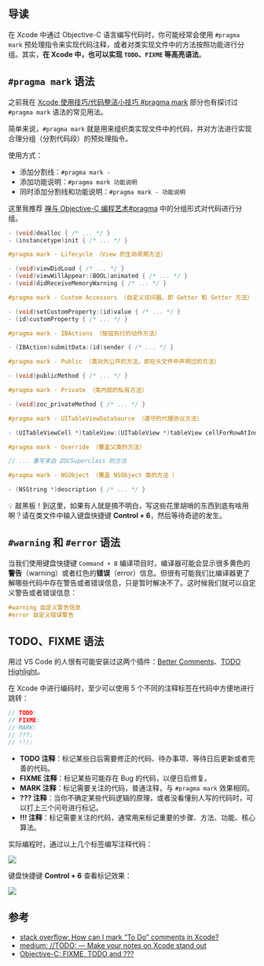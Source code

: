 ## 导读

在 Xcode 中通过 Objective-C 语言编写代码时，你可能经常会使用 `#pragma mark` 预处理指令来实现代码注释，或者对类实现文件中的方法按照功能进行分组。其实，**在 Xcode 中，也可以实现 `TODO`、`FIXME` 等高亮语法**。



## `#pragma mark` 语法

之前我在 [Xcode 使用技巧/代码整洁小技巧 #pragma mark](https://www.jianshu.com/p/68d8ce9eed14) 部分也有探讨过 `#pragma mark` 语法的常见用法。

简单来说，`#pragma mark` 就是用来组织类实现文件中的代码，并对方法进行实现合理分组（分割代码段）的预处理指令。

使用方式：

* 添加分割线：`#pragma mark -`
* 添加功能说明：`#pragma mark 功能说明`
* 同时添加分割线和功能说明：`#pragma mark - 功能说明`

这里我推荐 [禅与 Objective-C 编程艺术#pragma](https://github.com/oa414/objc-zen-book-cn/#pragma) 中的分组形式对代码进行分组。

```objectivec
- (void)dealloc { /* ... */ }
- (instancetype)init { /* ... */ }

#pragma mark - Lifecycle （View 的生命周期方法）

- (void)viewDidLoad { /* ... */ }
- (void)viewWillAppear:(BOOL)animated { /* ... */ }
- (void)didReceiveMemoryWarning { /* ... */ }

#pragma mark - Custom Accessors （自定义访问器，即 Getter 和 Setter 方法）

- (void)setCustomProperty:(id)value { /* ... */ }
- (id)customProperty { /* ... */ }

#pragma mark - IBActions （按钮执行的动作方法）  

- (IBAction)submitData:(id)sender { /* ... */ }

#pragma mark - Public （类对外公开的方法，即在头文件中声明过的方法）

- (void)publicMethod { /* ... */ }

#pragma mark - Private （类内部的私有方法）

- (void)zoc_privateMethod { /* ... */ }

#pragma mark - UITableViewDataSource （遵守的代理协议方法）

- (UITableViewCell *)tableView:(UITableView *)tableView cellForRowAtIndexPath:(NSIndexPath *)indexPath { /* ... */ }

#pragma mark - Override （覆盖父类的方法）

// ... 重写来自 ZOCSuperclass 的方法

#pragma mark - NSObject （覆盖 NSObject 类的方法 ）

- (NSString *)description { /* ... */ }
```



💡 敲黑板！到这里，如果有人就是搞不明白，写这些花里胡哨的东西到底有啥用啊？请在类文件中输入键盘快捷键 **Control + 6**，然后等待奇迹的发生。


## `#warning` 和 `#error` 语法

当我们使用键盘快捷键 `Command + B` 编译项目时，编译器可能会显示很多黄色的**警告**（warning）或者红色的**错误**（error）信息。但很有可能我们比编译器更了解哪些代码中存在警告或者错误信息，只是暂时解决不了。这时候我们就可以自定义警告或者错误信息：

```objectivec
#warning 自定义警告信息
#error 自定义错误警告
```



## TODO、FIXME 语法

用过 VS Code 的人很有可能安装过这两个插件：[Better Comments](https://marketplace.visualstudio.com/items?itemName=aaron-bond.better-comments)、[TODO Highlight](https://marketplace.visualstudio.com/items?itemName=wayou.vscode-todo-highlight)。

在 Xcode 中进行编码时，至少可以使用 5 个不同的注释标签在代码中方便地进行跳转：

```objectivec
// TODO:
// FIXME:
// MARK:
// ???:
// !!!:
```

* **TODO 注释**：标记某些日后需要修正的代码、待办事项、等待日后更新或者完善的代码。
* **FIXME 注释**：标记某些可能存在 Bug 的代码，以便日后修复。
* **MARK 注释**：标记需要关注的代码，普通注释，与 `#pragma mark` 效果相同。
* **??? 注释**：当你不确定某些代码逻辑的原理，或者没看懂别人写的代码时，可以打上三个问号进行标记。
* **!!! 注释**：标记需要关注的代码，通常用来标记重要的步骤、方法、功能、核心算法。

实际编程时，通过以上几个标签编写注释代码：

![](https://upload-images.jianshu.io/upload_images/2648731-b55d55173abf1e37.png?imageMogr2/auto-orient/strip%7CimageView2/2/w/1240)

键盘快捷键  **Control + 6** 查看标记效果：

![](https://upload-images.jianshu.io/upload_images/2648731-43e073d4fa90d84c.png?imageMogr2/auto-orient/strip%7CimageView2/2/w/1240)

## 参考

* [stack overflow: How can I mark “To Do” comments in Xcode?](https://stackoverflow.com/questions/16913055/how-can-i-mark-to-do-comments-in-xcode)
* [medium: //TODO: — Make your notes on Xcode stand out](https://medium.com/@cboynton/todo-make-your-notes-on-xcode-stand-out-5f5124ec064c)
* [Objective-C: FIXME, TODO and ???](https://tempdoron.wordpress.com/2009/12/05/objective-c-fixme-todo-and/)

